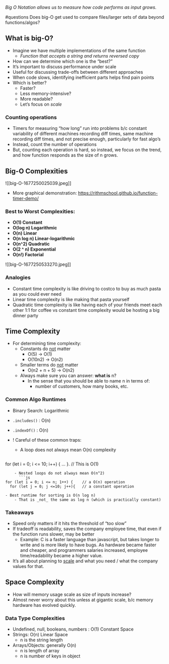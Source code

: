 _Big O Notation allows us to measure how code performs as input grows._

#questions Does big-O get used to compare files/larger sets of data beyond functions/algos?

## What is big-O?
-   Imagine we have multiple implementations of the same function
	- *Function that accepts a string and returns reversed copy*
- How can we determine which one is the “best?”
- It’s important to discuss performance under scale
- Useful for discussing trade-offs between different approaches
- When code slows, identifying inefficient parts helps find pain points
- Which is better?
	-   Faster?
	-   Less memory-intensive?
	-   More readable?
	-   Let’s focus on _scale_

### Counting operations
- Timers for measuring “how long” run into problems b/c constant variability of different machines recording diff times, same machine recording diff times, and not precise enough, particularly for fast algo’s
- Instead, count the number of operations
- But, counting each operation is hard, so instead, we focus on the trend, and how function responds as the size of n grows.

## Big-O Complexities
![[big-O-1677250025039.jpeg]]
- More graphical demonstration: https://rithmschool.github.io/function-timer-demo/

### Best to Worst Complexities:
- **O(1) Constant**
- **O(log n) Logarithmic**  
- **O(n) Linear**
- **O(n log n) Linear-logarithmic**
- **O(n^2) Quadratic**
- **O(2 ^ n) Exponential**
- **O(n!) Factorial**

![[big-O-1677250533270.jpeg]]

### Analogies
- Constant time complexity is like driving to costco to buy as much pasta as you could ever need
- Linear time complexity is like making that pasta yourself
- Quadratic time complexity is like having each of your friends meet each other 1:1 for coffee vs constant time complexity would be hosting a big dinner party

## Time Complexity
- For determining time complexity:
	- Constants do <u>not</u> matter
		- O(5) → O(1)
		-   O(10n2) → O(n2)
	- Smaller terms do <u>not</u> matter
		- O(n2 + n + 5) → O(n2)
	- Always make sure you can answer: **what is** n?
		- In the sense that you should be able to name n in terms of:
			- number of customers, how many books, etc.

### Common Algo Runtimes
- Binary Search: Logarithmic
- `.includes()` : O(n)
- `.indexOf()` : O(n)

- ! Careful of these common traps:
	- A loop does not always mean O(n) complexity
	  ```js
for (let i = 0; i <= 10; i++) { ... }. // This is O(1)
```
	- Nested loops do not always mean O(n^2)
	  ```js
for (let i = 0; i <= n; 1++) {    // a O(n) operation
  for (let j = 0; j <=10; j++){   // a constant operation
```
	- Best runtime for sorting is O(n log n)
		- That is _not_ the same as log n (which is practically constant)

### Takeaways
- Speed only matters if it hits the threshold of “too slow”
- If tradeoff is readability, saves the company employee time, that even if the function runs slower, may be better
	- Example: C is a faster language than javascript, but takes longer to write and is more likely to have bugs. As hardware became faster and cheaper, and programmers salaries increased, employee time/readability became a higher value.
- It’s all about planning to <u>scale</u> and what you need / what the company values for that.

## Space Complexity
- How will memory usage scale as size of inputs increase?
- Almost never worry about this unless at gigantic scale, b/c memory hardware has evolved quickly.

### Data Type Complexities
- Undefined, null, booleans, numbers : O(1) Constant Space
- Strings: O(n) Linear Space 
	- n is the string length
- Arrays/Objects: generally O(n)
	- n is length of array
	- n is number of keys in object

